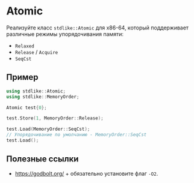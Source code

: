 # Atomic

Реализуйте класс `stdlike::Atomic` для x86-64, который поддерживает различные режимы упорядочивания памяти:

- `Relaxed`
- `Release` / `Acquire`
- `SeqCst`

## Пример

```cpp
using stdlike::Atomic;
using stdlike::MemoryOrder;

Atomic test{0};

test.Store(1, MemoryOrder::Release);

test.Load(MemoryOrder::SeqCst);
// Упорядочивание по умолчанию - MemoryOrder::SeqCst
test.Load();
```

## Полезные ссылки

- https://godbolt.org/ + обязательно установите флаг `-O2`.